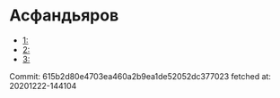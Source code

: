 # Асфандьяров
- [1: ](1.md)
- [2: ](2.md)
- [3: ](3.md)

Commit: 615b2d80e4703ea460a2b9ea1de52052dc377023
 fetched at: 20201222-144104
